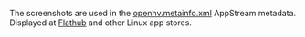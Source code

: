 The screenshots are used in the [openhv.metainfo.xml](https://github.com/OpenHV/OpenHV/blob/main/packaging/linux/openhv.metainfo.xml.in) AppStream metadata. Displayed at [Flathub](https://flathub.org/apps/io.github.openhv.OpenHV) and other Linux app stores.
